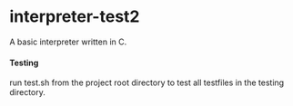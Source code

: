 # interpreter-test2

A basic interpreter written in C.

#### Testing

run test.sh from the project root directory to test all testfiles in the testing directory.
